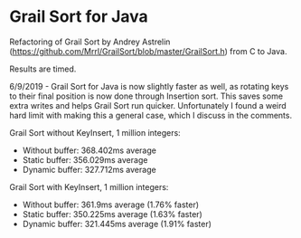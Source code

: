 # Grail Sort for Java
Refactoring of Grail Sort by Andrey Astrelin (https://github.com/Mrrl/GrailSort/blob/master/GrailSort.h) from C to Java.

Results are timed.

6/9/2019 -
Grail Sort for Java is now slightly faster as well, as rotating keys to their final position is now done through Insertion sort. This saves some extra writes and helps Grail Sort run quicker. Unfortunately I found a weird hard limit with making this a general case, which I discuss in the comments.

Grail Sort without KeyInsert, 1 million integers:
- Without buffer: 368.402ms average
- Static buffer: 356.029ms average
- Dynamic buffer: 327.712ms average

Grail Sort with KeyInsert, 1 million integers:
- Without buffer: 361.9ms average (1.76% faster)
- Static buffer: 350.225ms average (1.63% faster)
- Dynamic buffer: 321.445ms average (1.91% faster)
